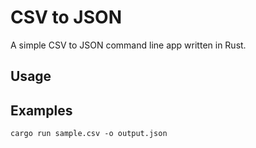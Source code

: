 # CSV to JSON
A simple CSV to JSON command line app written in Rust.

## Usage

## Examples
```
cargo run sample.csv -o output.json
```

